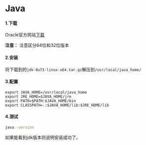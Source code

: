 # Java

#### 1.下载
Oracle官方网站[下载](http://www.oracle.com/technetwork/java/javase/downloads/index-jsp-138363.html)

**注意：** 注意区分64位和32位版本

#### 2.安装
将下载到的`jdk-8u73-linux-x64.tar.gz`解压到`/usr/local/java_home/`

#### 3.配置

```
export JAVA_HOME=/usr/local/java_home
export JRE_HOME=$JAVA_HOME/jre
export PATH=$PATH:$JAVA_HOME/bin
export CLASSPATH=.:$JAVA_HOME/lib:$JRE_HOME/lib
```

#### 4.测试

```bash
java -version
```

如果能看到jdk版本则说明安装成功了。